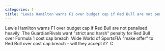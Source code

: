 ```yaml
---
categories: f
title: "Lewis Hamilton warns F1 over budget cap if Red Bull are not penalised heavily  The Guardian"
---
```

Lewis Hamilton warns F1 over budget cap if Red Bull are not penalised heavily&nbsp;&nbsp;The GuardianRivals want "strict and harsh" penalty for Red Bull over Formula 1 cost cap breach&nbsp;&nbsp;Wide World of SportsFIA "make offer" to Red Bull over cost cap breach - will they accept it?&nbsp;&nbsp;C